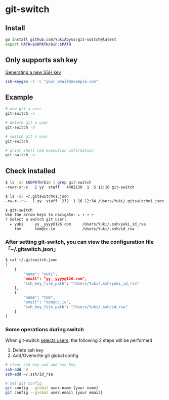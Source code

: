 # git-switch

## Install
```bash
go install github.com/YukiAbyss/git-switch@latest
export PATH=$GOPATH/bin:$PATH
```

## Only supports ssh key
[Generating a new SSH key](https://docs.github.com/en/authentication/connecting-to-github-with-ssh/generating-a-new-ssh-key-and-adding-it-to-the-ssh-agent)
```bash
ssh-keygen -t -C "your_email@example.com"
```

## Example
```bash
# new git a user
git-switch -n

# delete git a user
git-switch -d

# switch git a user
git-switch

# print shell cmd execution information
git-switch -o
```

## Check installed
```bash
$ ls -al $GOPATH/bin | grep git-switch
-rwxr-xr-x   1 yy  staff   4402130  1  5 12:10 git-switch

$ ls -al ~/.gitswitchv1.json 
-rw-r--r--  1 yy  staff  232  1 16 12:34 /Users/Yuki/.gitswitchv1.json

$ git-switch
Use the arrow keys to navigate: ↓ ↑ → ← 
? Select a switch git user: 
  ▸ yuki     yy__yyyy@126.com     /Users/Yuki/.ssh/yuki_id_rsa
    tom      tom@cc.io            /Users/Yuki/.ssh/id_rsa
```

### After setting git-switch, you can view the configuration file 「~/.gitswitch.json」
```bash
$ cat ~/.gitswitch.json 
[
	{
		"name": "yuki",
		"email": "yy__yyyy@126.com",
		"ssh_key_file_path": "/Users/Yuki/.ssh/yuki_id_rsa"
	},
	{
		"name": "tom",
		"email": "tom@cc.io",
		"ssh_key_file_path": "/Users/Yuki/.ssh/id_rsa"
	}
]
```

### Some operations during switch

When git-switch [selects users](main.go#L139), the following 2 steps will be performed 
1. Delete ssh key
2. Add/Overwrite git global config
```bash
# clear ssh key and add ssh key
ssh-add -D
ssh-add ~/.ssh/id_rsa

# set git config
git config --global user.name {your name}
git config --global user.email {your email}
```



